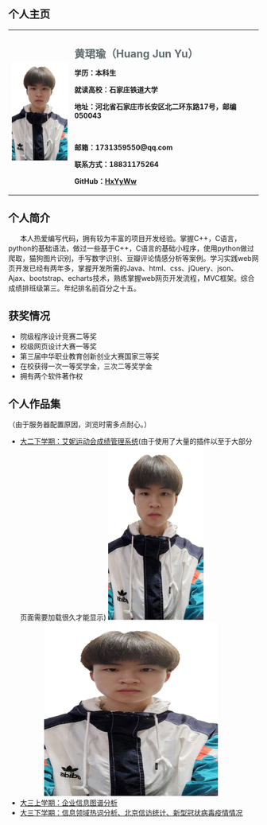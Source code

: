 ## 个人主页

<table border="0">
  <tr>
    <td width="25%">
      <img src="/mypicture.jpg" width="100%">      
    </td>
    <td width="75%">
      <h1 style='font-size:1.5em;color:#606c71'>黄珺瑜（Huang Jun Yu）</h1>
      <p><b>学历：本科生</b></p>
      <p><b>就读高校：石家庄铁道大学</b></p>
      <p><b>地址：河北省石家庄市长安区北二环东路17号，邮编050043</b></p>
      <br/>
      <p><b>邮箱：1731359550@qq.com</b></p>
      <p><b>联系方式：18831175264</b></p>
      <p><b>GitHub：<a href='https://github.com/HxYyWw?tab=repositories' target="_Blank">HxYyWw</a></b></p>
    </td>
  </tr>
</table>

## 个人简介
&nbsp;&nbsp;&nbsp;&nbsp;&nbsp;&nbsp;本人热爱编写代码，拥有较为丰富的项目开发经验。掌握C++，C语言，python的基础语法，做过一些基于C++，C语言的基础小程序，使用python做过爬取，猫狗图片识别，手写数字识别、豆瓣评论情感分析等案例。学习实践web网页开发已经有两年多，掌握开发所需的Java、html、css、jQuery、json、Ajax、bootstrap、echarts技术，熟练掌握web网页开发流程，MVC框架。综合成绩排班级第三。年纪排名前百分之十五。<br/>


## 获奖情况
- 院级程序设计竞赛二等奖
- 校级网页设计大赛一等奖
- 第三届中华职业教育创新创业大赛国家三等奖
- 在校获得一次一等奖学金，三次二等奖学金
- 拥有两个软件著作权


## 个人作品集
（由于服务器配置原因，浏览时需多点耐心。）
- <a href='http://39.107.204.35/sportsMeeting' target="_blank">大二下学期：艾妮运动会成绩管理系统</a>(由于使用了大量的插件以至于大部分页面需要加载很久才能显示)
<img src="/mypicture.jpg" width="40%" height="350px"> <span ></span> <img src="/mypicture.jpg" width="350px" height="350px" style="margin-left:10%" > 
- <a href='http://39.107.204.35/DataProject/' target="_Blank">大三上学期：企业信息图谱分析</a>
- <a href='http://39.107.204.35/samplereels/' target="_Blank">大三下学期：信息领域热词分析、北京信访统计、新型冠状病毒疫情情况</a>
